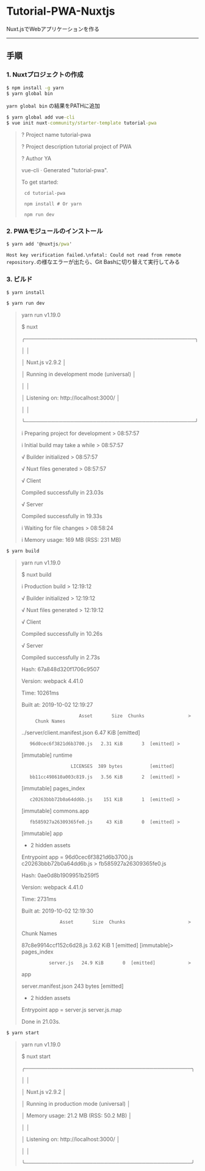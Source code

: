 # Tutorial-PWA-Nuxtjs
 Nuxt.jsでWebアプリケーションを作る

---

## 手順

### 1. Nuxtプロジェクトの作成

```bat
$ npm install -g yarn
$ yarn global bin
```

`yarn global bin` の結果をPATHに追加

```bat
$ yarn global add vue-cli
$ vue init nuxt-community/starter-template tutorial-pwa
```

> ? Project name tutorial-pwa
>
> ? Project description tutorial project of PWA
>
> ? Author YA
>
>
>
>    vue-cli · Generated "tutorial-pwa".
>
>
>
>    To get started:
>
>
>
>      cd tutorial-pwa
>
>      npm install # Or yarn
>
>      npm run dev
>
>

### 2. PWAモジュールのインストール

```bat
$ yarn add '@nuxtjs/pwa'
```

`Host key verification failed.\nfatal: Could not read from remote repository.`の様なエラーが出たら、Git Bashに切り替えて実行してみる

### 3. ビルド

```bat
$ yarn install
```

```bat
$ yarn run dev
```

>
> yarn run v1.19.0
>
> $ nuxt
>
>
>
>    ╭─────────────────────────────────────────────╮
>
>    │                                             │
>
>    │   Nuxt.js v2.9.2                            │
>
>    │   Running in development mode (universal)   │
>
>    │                                             │
>
>    │   Listening on: http://localhost:3000/      │
>
>    │                                             │
>
>    ╰─────────────────────────────────────────────╯
>
>
>
> i Preparing project for development                              >
>                                              08:57:57
>
> i Initial build may take a while                                 >
>                                              08:57:57
>
> √ Builder initialized                                            >
>                                              08:57:57
>
> √ Nuxt files generated                                           >
>                                              08:57:57
>
>
>
> √ Client
>
>   Compiled successfully in 23.03s
>
>
>
> √ Server
>
>   Compiled successfully in 19.33s
>
>
>
> i Waiting for file changes                                       >
>                                              08:58:24
>
> i Memory usage: 169 MB (RSS: 231 MB)

```bat
$ yarn build
```

> yarn run v1.19.0
>
> $ nuxt build
>
> i Production build                                               >
>                                              12:19:12
>
> √ Builder initialized                                            >
>                                              12:19:12
>
> √ Nuxt files generated                                           >
>                                              12:19:12
>
>
>
> √ Client
>
>   Compiled successfully in 10.26s
>
>
>
> √ Server
>
>   Compiled successfully in 2.73s
>
>
>
>
>
> Hash: 67a848d320f1706c9507
>
> Version: webpack 4.41.0
>
> Time: 10261ms
>
> Built at: 2019-10-02 12:19:27
>
>                          Asset       Size  Chunks                >
>          Chunk Names
>
> ../server/client.manifest.json   6.47 KiB          [emitted]
>
>        96d0cec6f3821d6b3700.js   2.31 KiB       3  [emitted] >
> [immutable]  runtime
>
>                       LICENSES  389 bytes          [emitted]
>
>        bb11cc498610a003c819.js   3.56 KiB       2  [emitted] >
> [immutable]  pages_index
>
>        c20263bbb72b0a64dd6b.js    151 KiB       1  [emitted] >
> [immutable]  commons.app
>
>        fb585927a26309365fe0.js     43 KiB       0  [emitted] >
> [immutable]  app
>
>  + 2 hidden assets
>
> Entrypoint app = 96d0cec6f3821d6b3700.js c20263bbb72b0a64dd6b.js >
> fb585927a26309365fe0.js
>
>
>
> Hash: 0ae0d8b1909951b259f5
>
> Version: webpack 4.41.0
>
> Time: 2731ms
>
> Built at: 2019-10-02 12:19:30
>
>                   Asset       Size  Chunks                       >
>   Chunk Names
>
> 87c8e9914ccf152c6d28.js   3.62 KiB       1  [emitted] [immutable]>
>   pages_index
>
>               server.js   24.9 KiB       0  [emitted]            >
>   app
>
>    server.manifest.json  243 bytes          [emitted]
>
>  + 2 hidden assets
>
> Entrypoint app = server.js server.js.map
>
> Done in 21.03s.

```bat
$ yarn start
```

> yarn run v1.19.0
>
> $ nuxt start
>
>
>
>    ╭────────────────────────────────────────────╮
>
>    │                                            │
>
>    │   Nuxt.js v2.9.2                           │
>
>    │   Running in production mode (universal)   │
>
>    │   Memory usage: 21.2 MB (RSS: 50.2 MB)     │
>
>    │                                            │
>
>    │   Listening on: http://localhost:3000/     │
>
>    │                                            │
>
>    ╰────────────────────────────────────────────╯
